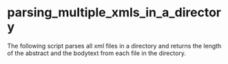 # parsing_multiple_xmls_in_a_directory

The following script parses all xml files in a directory and returns 
the length of the abstract and the bodytext from each file in the directory.
